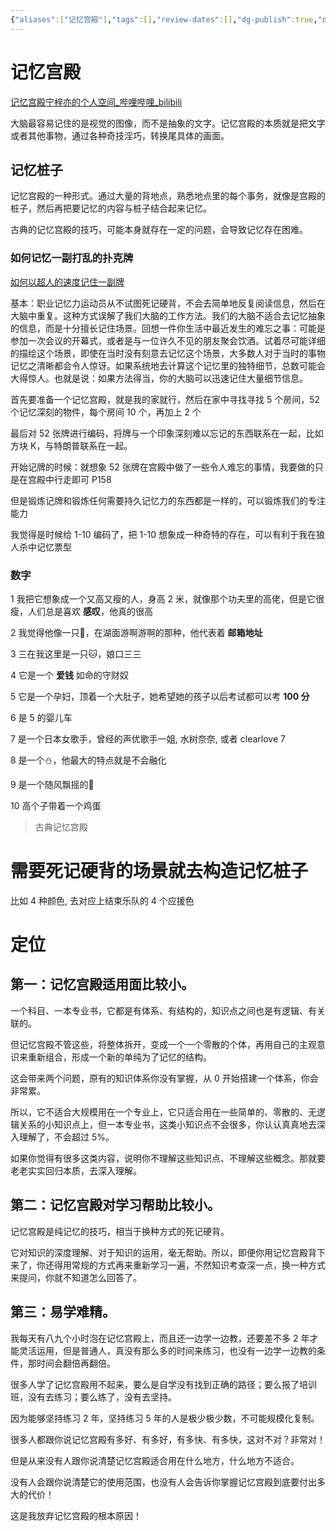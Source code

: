 ```yaml
---
{"aliases":["记忆宫殿"],"tags":[],"review-dates":[],"dg-publish":true,"date-created":"2024-05-04-Sat, 3:00:39 pm","date-modified":"2024-05-30-Thu, 3:49:03 pm","permalink":"/skill/field-knowledge/memory-palace/","dgPassFrontmatter":true}
---
```



# 记忆宫殿

[记忆宫殿宁梓亦的个人空间_哔哩哔哩_bilibili](https://space.bilibili.com/129860965/search/video?tid=0&page=4&keyword=%E8%AE%B0%E5%BF%86%E5%8A%9B%E8%B6%85%E7%A5%9E&order=pubdate)

大脑最容易记住的是视觉的图像，而不是抽象的文字。记忆宫殿的本质就是把文字或者其他事物，通过各种奇技淫巧，转换尾具体的画面。

## 记忆桩子

记忆宫殿的一种形式。通过大量的背地点，熟悉地点里的每个事务，就像是宫殿的桩子，然后再把要记忆的内容与桩子结合起来记忆。

古典的记忆宫殿的技巧，可能本身就存在一定的问题，会导致记忆存在困难。

### 如何记忆一副打乱的扑克牌

[如何以超人的速度记住一副牌](http://manvery.com/13855/)

基本：职业记忆力运动员从不试图死记硬背，不会去简单地反复阅读信息，然后在大脑中重复。这种方式误解了我们大脑的工作方法。我们的大脑不适合去记忆抽象的信息，而是十分擅长记住场景。回想一件你生活中最近发生的难忘之事：可能是参加一次会议的开幕式，或者是与一位许久不见的朋友聚会饮酒。试着尽可能详细的描绘这个场景，即使在当时没有刻意去记忆这个场景，大多数人对于当时的事物记忆之清晰都会令人惊讶。如果系统地去计算这个记忆里的独特细节，总数可能会大得惊人。也就是说：如果方法得当，你的大脑可以迅速记住大量细节信息。

首先要准备一个记忆宫殿，就是我的家就行，然后在家中寻找寻找 5 个房间，52 个记忆深刻的物件，每个房间 10 个，再加上 2 个

最后对 52 张牌进行编码，将牌与一个印象深刻难以忘记的东西联系在一起，比如方块 K，与特朗普联系在一起。

开始记牌的时候：就想象 52 张牌在宫殿中做了一些令人难忘的事情，我要做的只是在宫殿中行走即可 P158

但是锻炼记牌和锻炼任何需要持久记忆力的东西都是一样的，可以锻炼我们的专注能力

我觉得是时候给 1-10 编码了，把 1-10 想象成一种奇特的存在，可以有利于我在狼人杀中记忆票型

### 数字

1 我把它想象成一个又高又瘦的人，身高 2 米，就像那个功夫里的高佬，但是它很瘦，人们总是喜欢 **感叹**，他真的很高

2 我觉得他像一只🦢，在湖面游啊游啊的那种，他代表着 **邮箱地址**

3 三在我这里是一只🐱，娘口三三

4 它是一个 **爱钱** 如命的守财奴

5 它是一个孕妇，顶着一个大肚子，她希望她的孩子以后考试都可以考 **100 分**

6 是 5 的婴儿车

7 是一个日本女歌手，曾经的声优歌手一姐, 水树奈奈, 或者 clearlove 7

8 是一个⛄️，他最大的特点就是不会融化

9 是一个随风飘摇的🎈

10 高个子带着一个鸡蛋

> 古典记忆宫殿

# 需要死记硬背的场景就去构造记忆桩子

比如 4 种颜色, 去对应上结束乐队的 4 个应援色

# 定位

## 第一：记忆宫殿适用面比较小。

一个科目、一本专业书，它都是有体系、有结构的，知识点之间也是有逻辑、有关联的。

但记忆宫殿不管这些，将整体拆开，变成一个一个零散的个体，再用自己的主观意识来重新组合，形成一个新的单纯为了记忆的结构。

这会带来两个问题，原有的知识体系你没有掌握，从 0 开始搭建一个体系，你会非常累。

所以，它不适合大规模用在一个专业上，它只适合用在一些简单的、零散的、无逻辑关系的小知识点上，但一本专业书，这类小知识点不会很多，你认认真真地去深入理解了，不会超过 5%。

如果你觉得有很多这类内容，说明你不理解这些知识点、不理解这些概念。那就要老老实实回归本质，去深入理解。

## 第二：记忆宫殿对学习帮助比较小。

记忆宫殿是纯记忆的技巧，相当于换种方式的死记硬背。

它对知识的深度理解、对于知识的运用，毫无帮助。所以，即便你用记忆宫殿背下来了，你还得用常规的方式再来重新学习一遍，不然知识考查深一点，换一种方式来提问，你就不知道怎么回答了。

## 第三：易学难精。

我每天有八九个小时泡在记忆宫殿上，而且还一边学一边教，还要差不多 2 年才能灵活运用，但是普通人，真没有那么多的时间来练习，也没有一边学一边教的条件，那时间会翻倍再翻倍。

很多人学了记忆宫殿用不起来，要么是自学没有找到正确的路径；要么报了培训班，没有去练习；要么练了，没有去坚持。

因为能够坚持练习 2 年，坚持练习 5 年的人是极少极少数，不可能规模化复制。

很多人都跟你说记忆宫殿有多好、有多好，有多快、有多快，这对不对？非常对！

但是从来没有人跟你说清楚记忆宫殿适合用在什么地方，什么地方不适合。

没有人会跟你说清楚它的使用范围，也没有人会告诉你掌握记忆宫殿到底要付出多大的代价！

这是我放弃记忆宫殿的根本原因！
